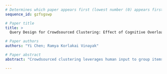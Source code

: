```yaml
--- 
# Determines which paper appears first (lowest number (0) appears first)
sequence_id: gzfsgswp

# Paper title 
title: >
  Query Design for Crowdsourced Clustering: Effect of Cognitive Overload and Contextual Bias

# Paper authors 
authors: "Yi Chen; Ramya Korlakai Vinayak"

# Paper abstract 
abstract: "Crowdsourced clustering leverages human input to group items into clusters. The design of tasks for crowdworkers, specifically the number of items presented per query, impacts answer quality and cognitive load. This work investigates the trade-off between query size and answer accuracy, revealing diminishing returns beyond 4-5 items per query. Crucially, we identify contextual bias in crowdworker responses – the likelihood of grouping items depends not only on their similarity but also on the other items present in the query. This structured noise contradicts assumptions made in existing noise models. Our findings underscore the need for more nuanced noise models that account for the complex interplay between items and query context in crowdsourced clustering tasks."

--- 
```

